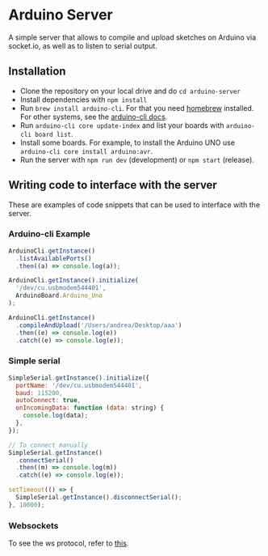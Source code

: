 # Arduino Server

A simple server that allows to compile and upload sketches on Arduino via socket.io, as well as to listen to serial output.

## Installation

- Clone the repository on your local drive and do `cd arduino-server`
- Install dependencies with `npm install`
- Run `brew install arduino-cli`. For that you need [homebrew](https://brew.sh) installed. For other systems, see the [arduino-cli docs](https://arduino.github.io/arduino-cli/0.33).
- Run `arduino-cli core update-index` and list your boards with `arduino-cli board list`.
- Install some boards. For example, to install the Arduino UNO use `arduino-cli core install arduino:avr`.
- Run the server with `npm run dev` (development) or `npm start` (release).

## Writing code to interface with the server

These are examples of code snippets that can be used to interface with the server.

### Arduino-cli Example

```js
ArduinoCli.getInstance()
  .listAvailablePorts()
  .then((a) => console.log(a));

ArduinoCli.getInstance().initialize(
  '/dev/cu.usbmodem544401',
  ArduinoBoard.Arduino_Uno
);

ArduinoCli.getInstance()
  .compileAndUpload('/Users/andrea/Desktop/aaa')
  .then((e) => console.log(e))
  .catch((e) => console.log(e));
```

### Simple serial

```js
SimpleSerial.getInstance().initialize({
  portName: '/dev/cu.usbmodem544401',
  baud: 115200,
  autoConnect: true,
  onIncomingData: function (data: string) {
    console.log(data);
  },
});

// To connect manually
SimpleSerial.getInstance()
  .connectSerial()
  .then((m) => console.log(m))
  .catch((e) => console.log(e));

setTimeout(() => {
  SimpleSerial.getInstance().disconnectSerial();
}, 10000);
```

### Websockets

To see the ws protocol, refer to [this](./ws.md).
